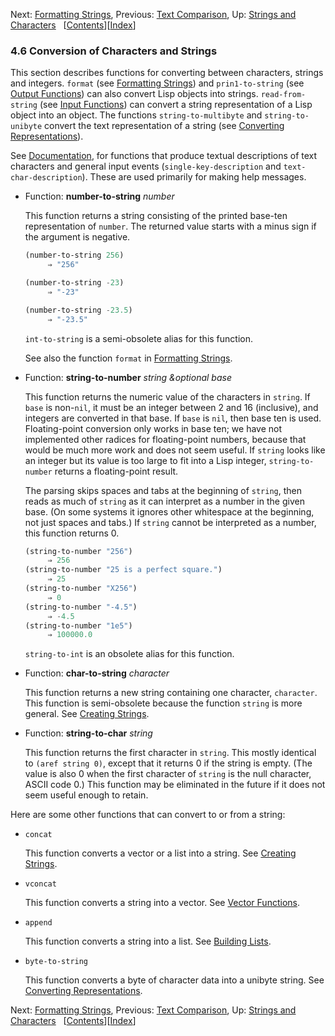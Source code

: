 

Next: [Formatting Strings](Formatting-Strings.html), Previous: [Text Comparison](Text-Comparison.html), Up: [Strings and Characters](Strings-and-Characters.html)   \[[Contents](index.html#SEC_Contents "Table of contents")]\[[Index](Index.html "Index")]

### 4.6 Conversion of Characters and Strings

This section describes functions for converting between characters, strings and integers. `format` (see [Formatting Strings](Formatting-Strings.html)) and `prin1-to-string` (see [Output Functions](Output-Functions.html)) can also convert Lisp objects into strings. `read-from-string` (see [Input Functions](Input-Functions.html)) can convert a string representation of a Lisp object into an object. The functions `string-to-multibyte` and `string-to-unibyte` convert the text representation of a string (see [Converting Representations](Converting-Representations.html)).

See [Documentation](Documentation.html), for functions that produce textual descriptions of text characters and general input events (`single-key-description` and `text-char-description`). These are used primarily for making help messages.

*   Function: **number-to-string** *number*

    This function returns a string consisting of the printed base-ten representation of `number`. The returned value starts with a minus sign if the argument is negative.

    ```lisp
    (number-to-string 256)
         ⇒ "256"
    ```

    ```lisp
    (number-to-string -23)
         ⇒ "-23"
    ```

    ```lisp
    (number-to-string -23.5)
         ⇒ "-23.5"
    ```

    `int-to-string` is a semi-obsolete alias for this function.

    See also the function `format` in [Formatting Strings](Formatting-Strings.html).

<!---->

*   Function: **string-to-number** *string \&optional base*

    This function returns the numeric value of the characters in `string`. If `base` is non-`nil`, it must be an integer between 2 and 16 (inclusive), and integers are converted in that base. If `base` is `nil`, then base ten is used. Floating-point conversion only works in base ten; we have not implemented other radices for floating-point numbers, because that would be much more work and does not seem useful. If `string` looks like an integer but its value is too large to fit into a Lisp integer, `string-to-number` returns a floating-point result.

    The parsing skips spaces and tabs at the beginning of `string`, then reads as much of `string` as it can interpret as a number in the given base. (On some systems it ignores other whitespace at the beginning, not just spaces and tabs.) If `string` cannot be interpreted as a number, this function returns 0.

    ```lisp
    (string-to-number "256")
         ⇒ 256
    (string-to-number "25 is a perfect square.")
         ⇒ 25
    (string-to-number "X256")
         ⇒ 0
    (string-to-number "-4.5")
         ⇒ -4.5
    (string-to-number "1e5")
         ⇒ 100000.0
    ```

    `string-to-int` is an obsolete alias for this function.

<!---->

*   Function: **char-to-string** *character*

    This function returns a new string containing one character, `character`. This function is semi-obsolete because the function `string` is more general. See [Creating Strings](Creating-Strings.html).

<!---->

*   Function: **string-to-char** *string*

    This function returns the first character in `string`. This mostly identical to `(aref string 0)`, except that it returns 0 if the string is empty. (The value is also 0 when the first character of `string` is the null character, ASCII code 0.) This function may be eliminated in the future if it does not seem useful enough to retain.

Here are some other functions that can convert to or from a string:

*   `concat`

    This function converts a vector or a list into a string. See [Creating Strings](Creating-Strings.html).

*   `vconcat`

    This function converts a string into a vector. See [Vector Functions](Vector-Functions.html).

*   `append`

    This function converts a string into a list. See [Building Lists](Building-Lists.html).

*   `byte-to-string`

    This function converts a byte of character data into a unibyte string. See [Converting Representations](Converting-Representations.html).

Next: [Formatting Strings](Formatting-Strings.html), Previous: [Text Comparison](Text-Comparison.html), Up: [Strings and Characters](Strings-and-Characters.html)   \[[Contents](index.html#SEC_Contents "Table of contents")]\[[Index](Index.html "Index")]
